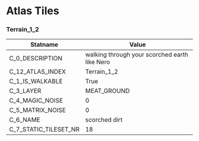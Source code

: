

# Atlas Tiles





### Terrain_1_2
| Statname | Value | 
|  --  |  --  | 
| C_0_DESCRIPTION | walking through your scorched earth like Nero | 
| C_12_ATLAS_INDEX | Terrain_1_2 | 
| C_1_IS_WALKABLE | True | 
| C_3_LAYER | MEAT_GROUND | 
| C_4_MAGIC_NOISE | 0 | 
| C_5_MATRIX_NOISE | 0 | 
| C_6_NAME | scorched dirt | 
| C_7_STATIC_TILESET_NR | 18 | 

